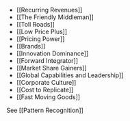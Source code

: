 - [[Recurring Revenues]]
- [[The Friendly Middleman]]
- [[Toll Roads]]
- [[Low Price Plus]]
- [[Pricing Power]]
- [[Brands]]
- [[Innovation Dominance]]
- [[Forward Integrator]]
- [[Market Share Gainers]]
- [[Global Capabilities and Leadership]]
- [[Corporate Culture]]
- [[Cost to Replicate]]
- [[Fast Moving Goods]]








See [[Pattern Recognition]]